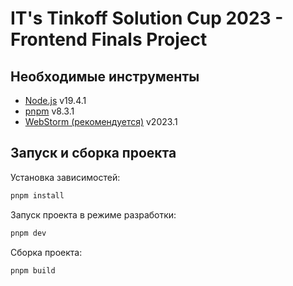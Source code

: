 # IT's Tinkoff Solution Cup 2023 - Frontend Finals Project

## Необходимые инструменты

- [Node.js](https://nodejs.org/en/) v19.4.1
- [pnpm](https://pnpm.io/) v8.3.1
- [WebStorm (рекомендуется)](https://www.jetbrains.com/webstorm/) v2023.1

## Запуск и сборка проекта

Установка зависимостей:

```sh
pnpm install
```

Запуск проекта в режиме разработки:

```sh
pnpm dev
```

Сборка проекта:

```sh
pnpm build
```
